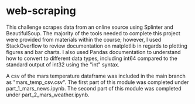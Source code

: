 # web-scraping

This challenge scrapes data from an online source using Splinter and BeautifulSoup. The majority of the tools needed to complete this project were provided from materials within the course; however, I used StackOverflow to review documentation on matplotlib in regards to plotting figures and bar charts. I also used Pandas documentation to understand how to convert to different data types, including int64 compared to the standard output of int32 using the "int" syntax. 

A csv of the mars temperature dataframe was included in the main branch as "mars_temp_csv.csv".
The first part of this module was completed under part_1_mars_news.ipynb.
The second part of this module was completed under part_2_mars_weather.ipynb.